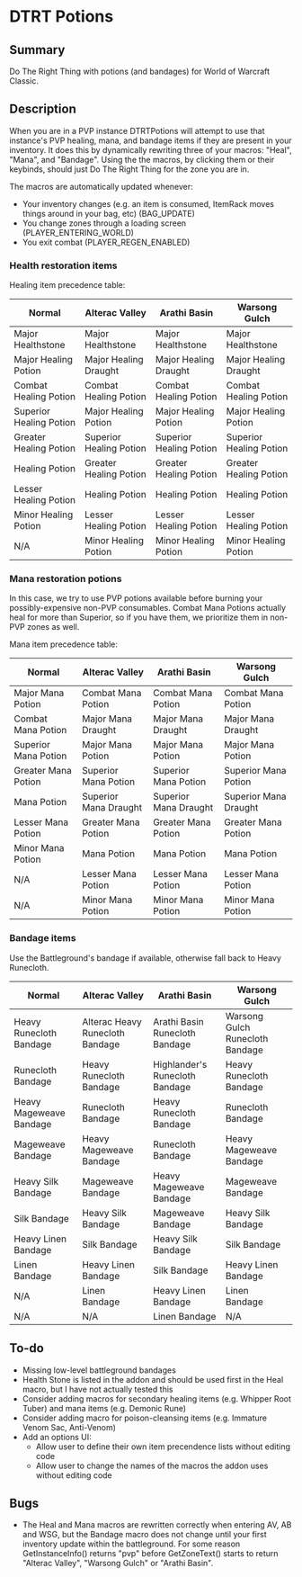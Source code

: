 # DTRT Potions

## Summary

Do The Right Thing with potions (and bandages) for World of Warcraft Classic.

## Description

When you are in a PVP instance DTRTPotions will attempt to use that
instance's PVP healing, mana, and bandage items if they are present in
your inventory.  It does this by dynamically rewriting three of your
macros: "Heal", "Mana", and "Bandage".  Using the the macros, by
clicking them or their keybinds, should just Do The Right Thing for
the zone you are in.

The macros are automatically updated whenever:

* Your inventory changes (e.g. an item is consumed, ItemRack moves
  things around in your bag, etc) (BAG_UPDATE)
* You change zones through a loading screen (PLAYER_ENTERING_WORLD)
* You exit combat (PLAYER_REGEN_ENABLED)

### Health restoration items

Healing item precedence table:

Normal | Alterac Valley | Arathi Basin | Warsong Gulch
------ | -------------- | ------------ | -------------
Major Healthstone | Major Healthstone | Major Healthstone | Major Healthstone
Major Healing Potion | Major Healing Draught | Major Healing Draught | Major Healing Draught
Combat Healing Potion | Combat Healing Potion | Combat Healing Potion | Combat Healing Potion
Superior Healing Potion | Major Healing Potion | Major Healing Potion | Major Healing Potion
Greater Healing Potion | Superior Healing Potion | Superior Healing Potion | Superior Healing Potion
Healing Potion | Greater Healing Potion | Greater Healing Potion | Greater Healing Potion
Lesser Healing Potion | Healing Potion | Healing Potion | Healing Potion
Minor Healing Potion | Lesser Healing Potion | Lesser Healing Potion | Lesser Healing Potion
N/A | Minor Healing Potion | Minor Healing Potion | Minor Healing Potion

### Mana restoration potions

In this case, we try to use PVP potions available before burning your
possibly-expensive non-PVP consumables.  Combat Mana Potions actually
heal for more than Superior, so if you have them, we prioritize them
in non-PVP zones as well.

Mana item precedence table:

Normal | Alterac Valley | Arathi Basin | Warsong Gulch
------ | -------------- | ------------ | -------------
Major Mana Potion | Combat Mana Potion | Combat Mana Potion | Combat Mana Potion
Combat Mana Potion | Major Mana Draught | Major Mana Draught | Major Mana Draught
Superior Mana Potion | Major Mana Potion | Major Mana Potion | Major Mana Potion
Greater Mana Potion | Superior Mana Potion | Superior Mana Potion | Superior Mana Potion
Mana Potion | Superior Mana Draught | Superior Mana Draught | Superior Mana Draught
Lesser Mana Potion | Greater Mana Potion | Greater Mana Potion | Greater Mana Potion
Minor Mana Potion | Mana Potion | Mana Potion | Mana Potion
N/A | Lesser Mana Potion | Lesser Mana Potion | Lesser Mana Potion
N/A | Minor Mana Potion | Minor Mana Potion | Minor Mana Potion

### Bandage items

Use the Battleground's bandage if available, otherwise fall back to
Heavy Runecloth.

Normal | Alterac Valley | Arathi Basin | Warsong Gulch
------ | -------------- | ------------ | -------------
Heavy Runecloth Bandage | Alterac Heavy Runecloth Bandage | Arathi Basin Runecloth Bandage | Warsong Gulch Runecloth Bandage
Runecloth Bandage | Heavy Runecloth Bandage | Highlander's Runecloth Bandage | Heavy Runecloth Bandage
Heavy Mageweave Bandage | Runecloth Bandage | Heavy Runecloth Bandage | Runecloth Bandage
Mageweave Bandage | Heavy Mageweave Bandage | Runecloth Bandage | Heavy Mageweave Bandage
Heavy Silk Bandage | Mageweave Bandage | Heavy Mageweave Bandage | Mageweave Bandage
Silk Bandage | Heavy Silk Bandage | Mageweave Bandage | Heavy Silk Bandage
Heavy Linen Bandage | Silk Bandage | Heavy Silk Bandage | Silk Bandage
Linen Bandage | Heavy Linen Bandage | Silk Bandage | Heavy Linen Bandage
N/A | Linen Bandage | Heavy Linen Bandage | Linen Bandage
N/A | N/A | Linen Bandage | N/A

## To-do

* Missing low-level battleground bandages
* Health Stone is listed in the addon and should be used first in the
  Heal macro, but I have not actually tested this
* Consider adding macros for secondary healing items (e.g. Whipper
  Root Tuber) and mana items (e.g. Demonic Rune)
* Consider adding macro for poison-cleansing items (e.g. Immature
  Venom Sac, Anti-Venom)
* Add an options UI:
  * Allow user to define their own item precendence lists without editing code
  * Allow user to change the names of the macros the addon uses without editing code

## Bugs

* The Heal and Mana macros are rewritten correctly when entering AV,
  AB and WSG, but the Bandage macro does not change until your first
  inventory update within the battleground.  For some reason
  GetInstanceInfo() returns "pvp" before GetZoneText() starts to
  return "Alterac Valley", "Warsong Gulch" or "Arathi Basin".

